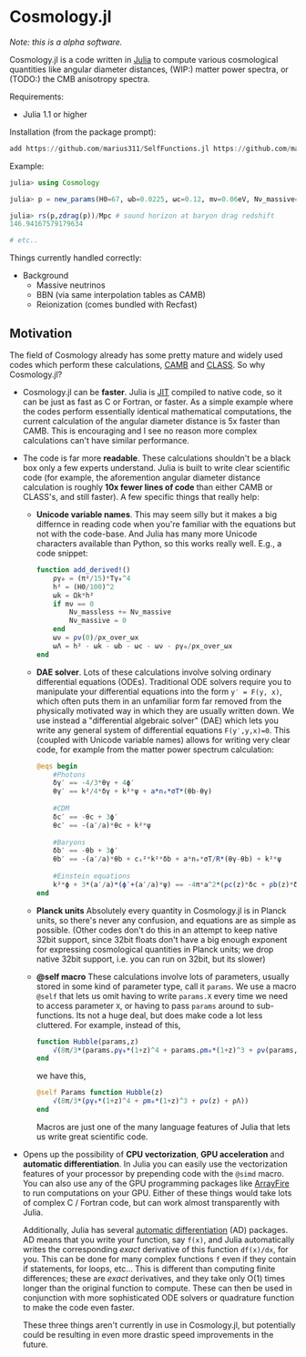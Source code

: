 # Cosmology.jl

*Note: this is a alpha software.*

Cosmology.jl is a code written in [Julia](http://julialang.org/) to compute various cosmological quantities like angular diameter distances, (WIP:) matter power spectra, or (TODO:) the CMB anisotropy spectra.

Requirements:
* Julia 1.1 or higher

Installation (from the package prompt):

```julia
add https://github.com/marius311/SelfFunctions.jl https://github.com/marius311/Cosmology.jl
```

Example:

```julia
julia> using Cosmology

julia> p = new_params(H0=67, ωb=0.0225, ωc=0.12, mν=0.06eV, Nν_massive=1, Nν_massless=2.046, reltol=1e-4);

julia> rs(p,zdrag(p))/Mpc # sound horizon at baryon drag redshift
146.94167579179634

# etc..
```

Things currently handled correctly:
* Background 
    * Massive neutrinos
    * BBN (via same interpolation tables as CAMB)
    * Reionization (comes bundled with Recfast)


## Motivation

The field of Cosmology already has some pretty mature and widely used codes which perform these calculations, [CAMB](camb.info) and [CLASS](class-code.net). So why Cosmology.jl?

* Cosmology.jl can be **faster**. Julia is [JIT](https://en.wikipedia.org/wiki/Just-in-time_compilation) compiled to native code, so it can be just as fast as C or Fortran, or faster. As a simple example where the codes perform essentially identical mathematical computations, the current calculation of the angular diameter distance is 5x faster than CAMB. This is encouraging and I see no reason more complex calculations can't have similar performance. 

* The code is far more **readable**. These calculations shouldn't be a black box only a few experts understand. Julia is built to write clear scientific code (for example, the aforemention angular diameter distance calculation is roughly **10x fewer lines of code** than either CAMB or CLASS's, and still faster). A few specific things that really help:

    * **Unicode variable names**. This may seem silly but it makes a big differnce in reading code when you're familiar with the equations but not with the code-base. And Julia has many more Unicode characters available than Python, so this works really well. E.g., a code snippet:
    
        ```julia
        function add_derived!()
            ργ₀ = (π²/15)*Tγ₀^4
            h² = (H0/100)^2
            ωk = Ωk*h²
            if mν == 0
                Nν_massless += Nν_massive
                Nν_massive = 0
            end
            ων = ρν(0)/ρx_over_ωx
            ωΛ = h² - ωk - ωb - ωc - ων - ργ₀/ρx_over_ωx
        end
        ```
    
    * **DAE solver**. Lots of these calculations involve solving ordinary differential equations (ODEs). Traditional ODE solvers require you to manipulate your differential equations into the form `y′ = F(y, x)`, which often puts them in an unfamiliar form far removed from the physically motivated way in which they are usually written down. We use instead a "differential algebraic solver" (DAE) which lets you write any general system of differential equations `F(y′,y,x)=0`. This (coupled with Unicode variable names) allows for writing very clear code, for example from the matter power spectrum calculation:
    
        ```julia
        @eqs begin
            #Photons 
            δγ′ == -4/3*θγ + 4ϕ′
            θγ′ == k²/4*δγ + k²*ψ + a*nₑ*σT*(θb-θγ)
            
            #CDM
            δc′ == -θc + 3ϕ′
            θc′ == -(a′/a)*θc + k²*ψ
            
            #Baryons
            δb′ == -θb + 3ϕ′
            θb′ == -(a′/a)*θb + cₛ²*k²*δb + a*nₑ*σT/R*(θγ-θb) + k²*ψ
            
            #Einstein equations
            k²*ϕ + 3*(a′/a)*(ϕ′+(a′/a)*ψ) == -4π*a^2*(ρc(z)*δc + ρb(z)*δb + (ργ(z)+ρν(z))*δγ)
        end
        ```
    
    * **Planck units** Absolutely every quantity in Cosmology.jl is in Planck units, so there's never any confusion, and equations are as simple as possible.  (Other codes don't do this in an attempt to keep native 32bit support, since 32bit floats don't have a big enough exponent for expressing cosmological quantities in Planck units; we drop native 32bit support, i.e. you can run on 32bit, but its slower)
    
    * **@self macro** These calculations involve lots of parameters, usually stored in some kind of parameter type, call it `params`. We use a macro `@self` that lets us omit having to write `params.X` every time we need to access parameter `X`, or having to pass `params` around to sub-functions. Its not a huge deal, but does make code a lot less cluttered. For example, instead of this,
    
        ```julia
        function Hubble(params,z)
            √(8π/3*(params.ργ₀*(1+z)^4 + params.ρm₀*(1+z)^3 + ρν(params,z) + params.ρΛ))
        end
        ``` 
        
        we have this,
        
        ```julia
        @self Params function Hubble(z)
            √(8π/3*(ργ₀*(1+z)^4 + ρm₀*(1+z)^3 + ρν(z) + ρΛ))
        end
        ```
        
        Macros are just one of the many language features of Julia that lets us write great scientific code.
    
* Opens up the possibility of **CPU vectorization**, **GPU acceleration** and **automatic differentiation**. In Julia you can easily use the vectorization features of your processor by prepending code with the `@simd` macro. You can also use any of the GPU programming packages like [ArrayFire](https://github.com/JuliaComputing/ArrayFire.jl) to run computations on your GPU. Either of these things would take lots of complex C / Fortran code, but can work almost transparently with Julia. 

    Additionally, Julia has several [automatic differentiation](http://www.juliadiff.org/) (AD) packages. AD means that you write your function, say `f(x)`, and Julia automatically writes the corresponding *exact* derivative of this function `df(x)/dx`, for you. This can be done for many complex functions `f` even if they contain if statements, for loops, etc... This is different than computing finite differences; these are *exact* derivatives, and they take only O(1) times longer than the original function to compute. These can then be used in conjunction with more sophisticated ODE solvers or quadrature function to make the code even faster. 

    These three things aren't currently in use in Cosmology.jl, but potentially could be resulting in even more drastic speed improvements in the future. 
